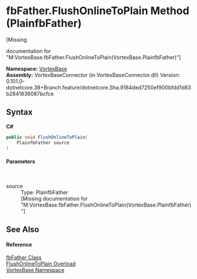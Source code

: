 # fbFather.FlushOnlineToPlain Method (PlainfbFather)
 

\[Missing <summary> documentation for "M:VortexBase.fbFather.FlushOnlineToPlain(VortexBase.PlainfbFather)"\]

**Namespace:**&nbsp;<a href="N_VortexBase.md">VortexBase</a><br />**Assembly:**&nbsp;VortexBaseConnector (in VortexBaseConnector.dll) Version: 0.101.0-dotnetcore.38+Branch.feature/dotnetcore.Sha.9184ded7250ef900bfdd1d83b2841836087bcfce

## Syntax

**C#**<br />
``` C#
public void FlushOnlineToPlain(
	PlainfbFather source
)
```


#### Parameters
&nbsp;<dl><dt>source</dt><dd>Type: PlainfbFather<br />\[Missing <param name="source"/> documentation for "M:VortexBase.fbFather.FlushOnlineToPlain(VortexBase.PlainfbFather)"\]</dd></dl>

## See Also


#### Reference
<a href="T_VortexBase_fbFather.md">fbFather Class</a><br /><a href="Overload_VortexBase_fbFather_FlushOnlineToPlain.md">FlushOnlineToPlain Overload</a><br /><a href="N_VortexBase.md">VortexBase Namespace</a><br />